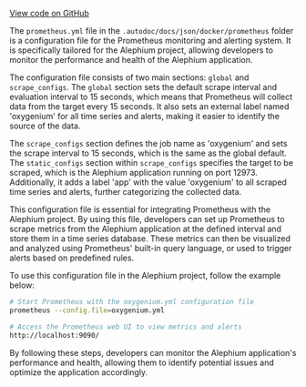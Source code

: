 [View code on GitHub](https://github.com/oxygenium/oxygenium/.autodoc/docs/json/docker/prometheus)

The `prometheus.yml` file in the `.autodoc/docs/json/docker/prometheus` folder is a configuration file for the Prometheus monitoring and alerting system. It is specifically tailored for the Alephium project, allowing developers to monitor the performance and health of the Alephium application.

The configuration file consists of two main sections: `global` and `scrape_configs`. The `global` section sets the default scrape interval and evaluation interval to 15 seconds, which means that Prometheus will collect data from the target every 15 seconds. It also sets an external label named 'oxygenium' for all time series and alerts, making it easier to identify the source of the data.

The `scrape_configs` section defines the job name as 'oxygenium' and sets the scrape interval to 15 seconds, which is the same as the global default. The `static_configs` section within `scrape_configs` specifies the target to be scraped, which is the Alephium application running on port 12973. Additionally, it adds a label 'app' with the value 'oxygenium' to all scraped time series and alerts, further categorizing the collected data.

This configuration file is essential for integrating Prometheus with the Alephium project. By using this file, developers can set up Prometheus to scrape metrics from the Alephium application at the defined interval and store them in a time series database. These metrics can then be visualized and analyzed using Prometheus' built-in query language, or used to trigger alerts based on predefined rules.

To use this configuration file in the Alephium project, follow the example below:

```bash
# Start Prometheus with the oxygenium.yml configuration file
prometheus --config.file=oxygenium.yml

# Access the Prometheus web UI to view metrics and alerts
http://localhost:9090/
```

By following these steps, developers can monitor the Alephium application's performance and health, allowing them to identify potential issues and optimize the application accordingly.
